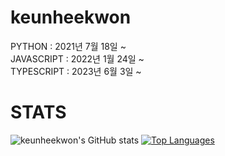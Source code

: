 # keunheekwon

PYTHON : 2021년 7월 18일 ~ <br/>
JAVASCRIPT : 2022년 1월 24일 ~ <br/>
TYPESCRIPT : 2023년 6월 3일 ~



# STATS

![keunheekwon's GitHub stats](https://github-readme-stats.vercel.app/api?username=keunheekwon&show_icons=true)
[![Top Languages](https://github-readme-stats.vercel.app/api/top-langs/?username=keunheekwon&layout=compact)](https://github.com/keunheekwon/github-readme-stats)

